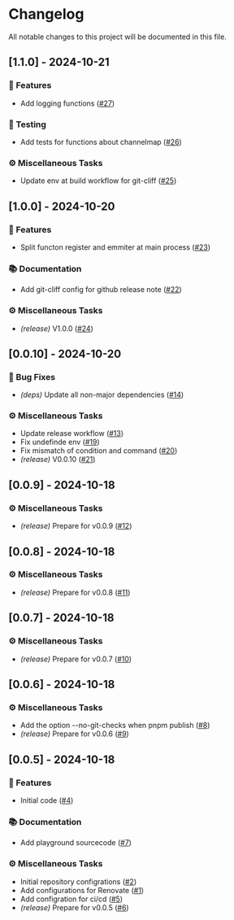 # Changelog

All notable changes to this project will be documented in this file.

## [1.1.0] - 2024-10-21

### 🚀 Features

- Add logging functions ([#27](https://github.com/mato533/electron-typed-ipc-bridge/issues/27))

### 🧪 Testing

- Add tests for functions about channelmap ([#26](https://github.com/mato533/electron-typed-ipc-bridge/issues/26))

### ⚙️ Miscellaneous Tasks

- Update env at build workflow for git-cliff ([#25](https://github.com/mato533/electron-typed-ipc-bridge/issues/25))

## [1.0.0] - 2024-10-20

### 🚀 Features

- Split functon register and emmiter at main process ([#23](https://github.com/mato533/electron-typed-ipc-bridge/issues/23))

### 📚 Documentation

- Add git-cliff config for github release note ([#22](https://github.com/mato533/electron-typed-ipc-bridge/issues/22))

### ⚙️ Miscellaneous Tasks

- _(release)_ V1.0.0 ([#24](https://github.com/mato533/electron-typed-ipc-bridge/issues/24))

## [0.0.10] - 2024-10-20

### 🐛 Bug Fixes

- _(deps)_ Update all non-major dependencies ([#14](https://github.com/mato533/electron-typed-ipc-bridge/issues/14))

### ⚙️ Miscellaneous Tasks

- Update release workflow ([#13](https://github.com/mato533/electron-typed-ipc-bridge/issues/13))
- Fix undefinde env ([#19](https://github.com/mato533/electron-typed-ipc-bridge/issues/19))
- Fix mismatch of condition and command ([#20](https://github.com/mato533/electron-typed-ipc-bridge/issues/20))
- _(release)_ V0.0.10 ([#21](https://github.com/mato533/electron-typed-ipc-bridge/issues/21))

## [0.0.9] - 2024-10-18

### ⚙️ Miscellaneous Tasks

- _(release)_ Prepare for v0.0.9 ([#12](https://github.com/mato533/electron-typed-ipc-bridge/issues/12))

## [0.0.8] - 2024-10-18

### ⚙️ Miscellaneous Tasks

- _(release)_ Prepare for v0.0.8 ([#11](https://github.com/mato533/electron-typed-ipc-bridge/issues/11))

## [0.0.7] - 2024-10-18

### ⚙️ Miscellaneous Tasks

- _(release)_ Prepare for v0.0.7 ([#10](https://github.com/mato533/electron-typed-ipc-bridge/issues/10))

## [0.0.6] - 2024-10-18

### ⚙️ Miscellaneous Tasks

- Add the option --no-git-checks when pnpm publish ([#8](https://github.com/mato533/electron-typed-ipc-bridge/issues/8))
- _(release)_ Prepare for v0.0.6 ([#9](https://github.com/mato533/electron-typed-ipc-bridge/issues/9))

## [0.0.5] - 2024-10-18

### 🚀 Features

- Initial code ([#4](https://github.com/mato533/electron-typed-ipc-bridge/issues/4))

### 📚 Documentation

- Add playground sourcecode ([#7](https://github.com/mato533/electron-typed-ipc-bridge/issues/7))

### ⚙️ Miscellaneous Tasks

- Initial repository configrations ([#2](https://github.com/mato533/electron-typed-ipc-bridge/issues/2))
- Add configurations for Renovate ([#1](https://github.com/mato533/electron-typed-ipc-bridge/issues/1))
- Add configration for ci/cd ([#5](https://github.com/mato533/electron-typed-ipc-bridge/issues/5))
- _(release)_ Prepare for v0.0.5 ([#6](https://github.com/mato533/electron-typed-ipc-bridge/issues/6))
